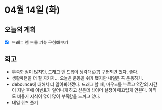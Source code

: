 # 04월 14일 \(화\)

## 오늘의 계획

* [x] 드래그 앤 드롭 기능 구현해보기

## 회고

* 부족한 점이 많지만, 드래그 앤 드롭이 생각대로\(?\) 구현되긴 했다. 좋다.
* 생활패턴을 더 잘 지키자... 오늘은 운동을 쉬게 됐지만 내일은 꼭 운동하기.
* debounce에 대해서 더 알아봐야겠다. 드래그 할 때, 마우스를 누르고 약간의 시간이 지난 후에 이벤트가 일어나게 하고 싶은데 타이머 설정이 매끄럽게 안된다. 아직도 비동기 지식이 많이 많이 부족함을 느끼고 있다.
* 내일 퀴즈 풀기

